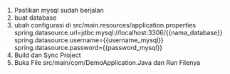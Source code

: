 1. Pastikan mysql sudah berjalan
2. buat database
3. ubah configurasi di src/main.resources/application.properties
     spring.datasource.url=jdbc:mysql://localhost:3306/{{nama_database}}
     spring.datasource.username={{username_mysql}}
     spring.datasource.password={{password_mysql}}
4. Build dan Sync Project
5. Buka File src/main/com/DemoApplication.Java dan Run Filenya 
